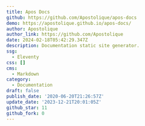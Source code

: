 ```yaml
---
title: Apos Docs
github: https://github.com/Apostolique/apos-docs
demo: https://apostolique.github.io/apos-docs/
author: Apostolique
author_link: https://github.com/Apostolique
date: 2024-02-18T05:42:29.347Z
description: Documentation static site generator.
ssg:
  - Eleventy
css: []
cms:
  - Markdown
category:
  - Documentation
draft: false
publish_date: '2020-06-20T21:26:57Z'
update_date: '2023-12-21T20:01:05Z'
github_star: 11
github_fork: 0
---
```

